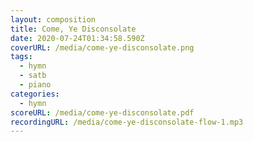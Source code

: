 ```yaml
---
layout: composition
title: Come, Ye Disconsolate
date: 2020-07-24T01:34:58.590Z
coverURL: /media/come-ye-disconsolate.png
tags:
  - hymn
  - satb
  - piano
categories:
  - hymn
scoreURL: /media/come-ye-disconsolate.pdf
recordingURL: /media/come-ye-disconsolate-flow-1.mp3
---
```

